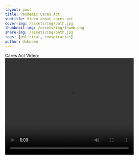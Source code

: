 ```yaml
---
layout: post
title: Pandemic Cares Act
subtitle: Video about cares act
cover-img: /assets/img/path.jpg
thumbnail-img: /assets/img/thumb.png
share-img: /assets/img/path.jpg
tags: [political, conspiracies]
author: Unknown
---
```


Cares Act Video:
<video width="420" height="315" controls="controls" src="/assets/video/Cares Act T Video Impt.mp4" frameborder="0" allowfullscreen=""></video>
